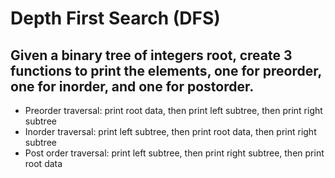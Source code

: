 # Depth First Search (DFS)

## Given a binary tree of integers root, create 3 functions to print the elements, one for preorder, one for inorder, and one for postorder.

- Preorder traversal: print root data, then print left subtree, then print right subtree
- Inorder traversal: print left subtree, then print root data, then print right subtree
- Post order traversal: print left subtree, then print right subtree, then print root data
